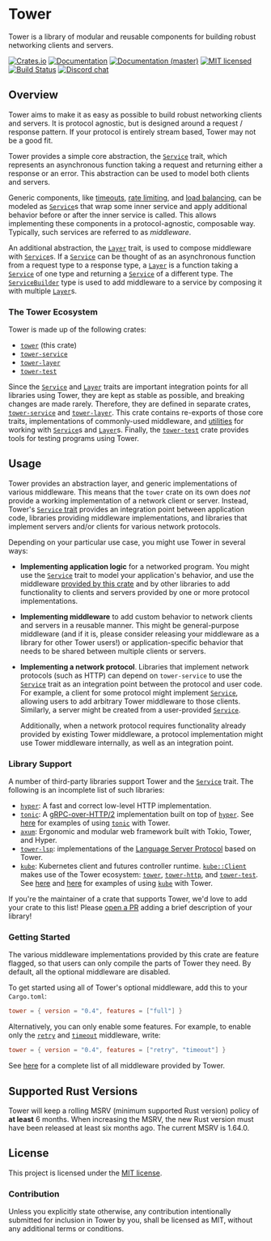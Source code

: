 # Tower

Tower is a library of modular and reusable components for building robust
networking clients and servers.

[![Crates.io][crates-badge]][crates-url]
[![Documentation][docs-badge]][docs-url]
[![Documentation (master)][docs-master-badge]][docs-master-url]
[![MIT licensed][mit-badge]][mit-url]
[![Build Status][actions-badge]][actions-url]
[![Discord chat][discord-badge]][discord-url]

[crates-badge]: https://img.shields.io/crates/v/tower.svg
[crates-url]: https://crates.io/crates/tower
[docs-badge]: https://docs.rs/tower/badge.svg
[docs-url]: https://docs.rs/tower
[docs-master-badge]: https://img.shields.io/badge/docs-master-blue
[docs-master-url]: https://tower-rs.github.io/tower/tower
[mit-badge]: https://img.shields.io/badge/license-MIT-blue.svg
[mit-url]: LICENSE
[actions-badge]: https://github.com/tower-rs/tower/workflows/CI/badge.svg
[actions-url]:https://github.com/tower-rs/tower/actions?query=workflow%3ACI
[discord-badge]: https://img.shields.io/discord/500028886025895936?logo=discord&label=discord&logoColor=white
[discord-url]: https://discord.gg/EeF3cQw
## Overview

Tower aims to make it as easy as possible to build robust networking clients and
servers. It is protocol agnostic, but is designed around a request / response
pattern. If your protocol is entirely stream based, Tower may not be a good fit.

Tower provides a simple core abstraction, the [`Service`] trait, which
represents an asynchronous function taking a request and returning either a
response or an error. This abstraction can be used to model both clients and
servers.

Generic components, like [timeouts], [rate limiting], and [load balancing],
can be modeled as [`Service`]s that wrap some inner service and apply
additional behavior before or after the inner service is called. This allows
implementing these components in a protocol-agnostic, composable way. Typically,
such services are referred to as _middleware_.

An additional abstraction, the [`Layer`] trait, is used to compose
middleware with [`Service`]s. If a [`Service`] can be thought of as an
asynchronous function from a request type to a response type, a [`Layer`] is
a function taking a [`Service`] of one type and returning a [`Service`] of a
different type. The [`ServiceBuilder`] type is used to add middleware to a
service by composing it with multiple [`Layer`]s.

### The Tower Ecosystem

Tower is made up of the following crates:

* [`tower`] (this crate)
* [`tower-service`]
* [`tower-layer`]
* [`tower-test`]

Since the [`Service`] and [`Layer`] traits are important integration points
for all libraries using Tower, they are kept as stable as possible, and
breaking changes are made rarely. Therefore, they are defined in separate
crates, [`tower-service`] and [`tower-layer`]. This crate contains
re-exports of those core traits, implementations of commonly-used
middleware, and [utilities] for working with [`Service`]s and [`Layer`]s.
Finally, the [`tower-test`] crate provides tools for testing programs using
Tower.

## Usage

Tower provides an abstraction layer, and generic implementations of various
middleware. This means that the `tower` crate on its own does *not* provide
a working implementation of a network client or server. Instead, Tower's
[`Service` trait][`Service`] provides an integration point between
application code, libraries providing middleware implementations, and
libraries that implement servers and/or clients for various network
protocols.

Depending on your particular use case, you might use Tower in several ways: 

* **Implementing application logic** for a networked program. You might
  use the [`Service`] trait to model your application's behavior, and use
  the middleware [provided by this crate][all_layers] and by other libraries
  to add functionality to clients and servers provided by one or more
  protocol implementations.
* **Implementing middleware** to add custom behavior to network clients and
  servers in a reusable manner. This might be general-purpose middleware
  (and if it is, please consider releasing your middleware as a library for
  other Tower users!) or application-specific behavior that needs to be
  shared between multiple clients or servers.
* **Implementing a network protocol**. Libraries that implement network
  protocols (such as HTTP) can depend on `tower-service` to use the
  [`Service`] trait as an integration point between the protocol and user
  code. For example, a client for some protocol might implement [`Service`],
  allowing users to add arbitrary Tower middleware to those clients.
  Similarly, a server might be created from a user-provided [`Service`].

  Additionally, when a network protocol requires functionality already
  provided by existing Tower middleware, a protocol implementation might use
  Tower middleware internally, as well as an integration point.

### Library Support

A number of third-party libraries support Tower and the [`Service`] trait.
The following is an incomplete list of such libraries:

* [`hyper`]: A fast and correct low-level HTTP implementation.
* [`tonic`]: A [gRPC-over-HTTP/2][grpc] implementation built on top of
  [`hyper`]. See [here][tonic-examples] for examples of using [`tonic`] with
  Tower.
* [`axum`]: Ergonomic and modular web framework built with Tokio, Tower, and Hyper.
* [`tower-lsp`]: implementations of the [Language
  Server Protocol][lsp] based on Tower.
* [`kube`]: Kubernetes client and futures controller runtime. [`kube::Client`]
  makes use of the Tower ecosystem: [`tower`], [`tower-http`], and
  [`tower-test`]. See [here][kube-example-minimal] and
  [here][kube-example-trace] for examples of using [`kube`] with Tower.

[`hyper`]: https://crates.io/crates/hyper
[`tonic`]: https://crates.io/crates/tonic
[tonic-examples]: https://github.com/hyperium/tonic/tree/master/examples/src/tower
[grpc]: https://grpc.io
[`axum`]: https://crates.io/crates/axum
[`tower-lsp`]: https://crates.io/crates/tower-lsp
[lsp]: https://microsoft.github.io/language-server-protocol/
[`kube`]: https://crates.io/crates/kube
[`kube::Client`]: https://docs.rs/kube/latest/kube/struct.Client.html
[kube-example-minimal]: https://github.com/clux/kube-rs/blob/master/examples/custom_client.rs
[kube-example-trace]: https://github.com/clux/kube-rs/blob/master/examples/custom_client_trace.rs
[`tower-http`]: https://crates.io/crates/tower-http

If you're the maintainer of a crate that supports Tower, we'd love to add
your crate to this list! Please [open a PR] adding a brief description of
your library!

### Getting Started

The various middleware implementations provided by this crate are feature
flagged, so that users can only compile the parts of Tower they need. By
default, all the optional middleware are disabled.

To get started using all of Tower's optional middleware, add this to your
`Cargo.toml`:

```toml
tower = { version = "0.4", features = ["full"] }
```

Alternatively, you can only enable some features. For example, to enable
only the [`retry`] and [`timeout`][timeouts] middleware, write:

```toml
tower = { version = "0.4", features = ["retry", "timeout"] }
```

See [here][all_layers] for a complete list of all middleware provided by
Tower.

[`Service`]: https://docs.rs/tower/latest/tower/trait.Service.html
[`Layer`]: https://docs.rs/tower/latest/tower/trait.Layer.html
[all_layers]: https://docs.rs/tower/latest/tower/#modules
[timeouts]: https://docs.rs/tower/latest/tower/timeout/
[rate limiting]: https://docs.rs/tower/latest/tower/limit/rate
[load balancing]: https://docs.rs/tower/latest/tower/balance/
[`ServiceBuilder`]: https://docs.rs/tower/latest/tower/struct.ServiceBuilder.html
[utilities]: https://docs.rs/tower/latest/tower/trait.ServiceExt.html
[`tower`]: https://crates.io/crates/tower
[`tower-service`]: https://crates.io/crates/tower-service
[`tower-layer`]: https://crates.io/crates/tower-layer
[`tower-test`]: https://crates.io/crates/tower-test
[`retry`]: https://docs.rs/tower/latest/tower/retry
[open a PR]: https://github.com/tower-rs/tower/compare


## Supported Rust Versions

Tower will keep a rolling MSRV (minimum supported Rust version) policy of **at
least** 6 months. When increasing the MSRV, the new Rust version must have been
released at least six months ago. The current MSRV is 1.64.0.

## License

This project is licensed under the [MIT license](LICENSE).

### Contribution

Unless you explicitly state otherwise, any contribution intentionally submitted
for inclusion in Tower by you, shall be licensed as MIT, without any additional
terms or conditions.
